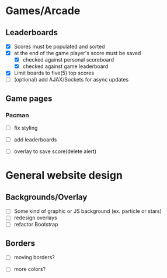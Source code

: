 # Games/Arcade

## Leaderboards
- [x] Scores must be populated and sorted
- [x] at the end of the game player's score must be saved
  - [x] checked against personal scoreboard
  - [x] checked against game leaderboard
- [x] Limit boards to five(5) top scores
- [ ] (optional) add AJAX/Sockets for async updates

## Game pages
### Pacman
- [ ] fix styling
- [ ] add leaderboards
- [ ] overlay to save score(delete alert)


# General website design

## Backgrounds/Overlay
- [ ] Some kind of graphic or JS background (ex. particle or stars)
- [ ] redesign overlays
- [ ] refactor Bootstrap

## Borders
- [ ] moving borders?
- [ ] more colors?

